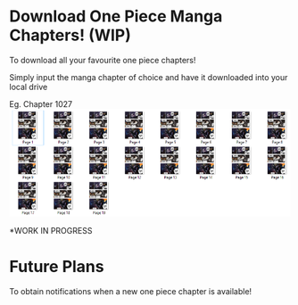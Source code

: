 # Download One Piece Manga Chapters! (WIP)

To download all your favourite one piece chapters!
 
Simply input the manga chapter of choice and have it downloaded into your local drive

Eg. Chapter 1027
![img.png](img.png)

*WORK IN PROGRESS

# Future Plans

To obtain notifications when a new one piece chapter is available!
